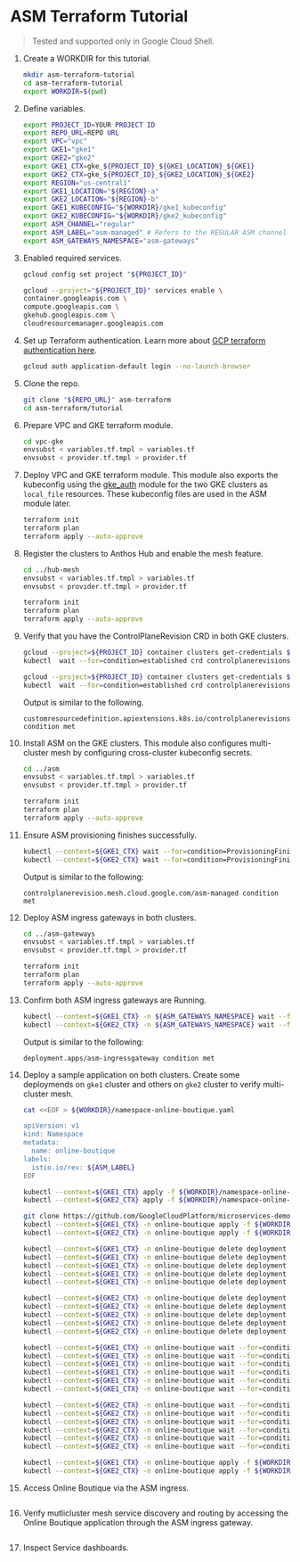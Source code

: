 # ASM Terraform Tutorial

> Tested and supported only in Google Cloud Shell.

1.  Create a WORKDIR for this tutorial.

    ```bash
    mkdir asm-terraform-tutorial
    cd asm-terraform-tutorial
    export WORKDIR=$(pwd)
    ```

1.  Define variables.

    ```bash
    export PROJECT_ID=YOUR PROJECT ID
    export REPO_URL=REPO URL
    export VPC="vpc"
    export GKE1="gke1"
    export GKE2="gke2"
    export GKE1_CTX=gke_${PROJECT_ID}_${GKE1_LOCATION}_${GKE1}
    export GKE2_CTX=gke_${PROJECT_ID}_${GKE2_LOCATION}_${GKE2}
    export REGION="us-central1"
    export GKE1_LOCATION="${REGION}-a"
    export GKE2_LOCATION="${REGION}-b"
    export GKE1_KUBECONFIG="${WORKDIR}/gke1_kubeconfig"
    export GKE2_KUBECONFIG="${WORKDIR}/gke2_kubeconfig"
    export ASM_CHANNEL="regular"
    export ASM_LABEL="asm-managed" # Refers to the REGULAR ASM channel
    export ASM_GATEWAYS_NAMESPACE="asm-gateways"
    ```

1.  Enabled required services.

    ```bash
    gcloud config set project "${PROJECT_ID}"

    gcloud --project="${PROJECT_ID}" services enable \
    container.googleapis.com \
    compute.googleapis.com \
    gkehub.googleapis.com \
    cloudresourcemanager.googleapis.com
    ```

1.  Set up Terraform authentication. Learn more about [GCP terraform authentication here](https://registry.terraform.io/providers/hashicorp/google/latest/docs/guides/provider_reference#authentication).

    ```bash
    gcloud auth application-default login --no-launch-browser
    ```

1.  Clone the repo.

    ```bash
    git clone "${REPO_URL}" asm-terraform
    cd asm-terraform/tutorial
    ```

1.  Prepare VPC and GKE terraform module.

    ```bash
    cd vpc-gke
    envsubst < variables.tf.tmpl > variables.tf
    envsubst < provider.tf.tmpl > provider.tf
    ```

1.  Deploy VPC and GKE terraform module. This module also exports the kubeconfig using the [gke_auth](https://github.com/terraform-google-modules/terraform-google-kubernetes-engine/tree/master/modules/auth) module for the two GKE clusters as `local_file` resources. These kubeconfig files are used in the ASM module later.

    ```bash
    terraform init
    terraform plan
    terraform apply --auto-approve
    ```

1.  Register the clusters to Anthos Hub and enable the mesh feature.

    ```bash
    cd ../hub-mesh
    envsubst < variables.tf.tmpl > variables.tf
    envsubst < provider.tf.tmpl > provider.tf

    terraform init
    terraform plan
    terraform apply --auto-approve
    ```

1.  Verify that you have the ControlPlaneRevision CRD in both GKE clusters.

    ```bash
    gcloud --project=${PROJECT_ID} container clusters get-credentials ${GKE1} --zone ${GKE1_LOCATION}
    kubectl  wait --for=condition=established crd controlplanerevisions.mesh.cloud.google.com --timeout=5m

    gcloud --project=${PROJECT_ID} container clusters get-credentials ${GKE2} --zone ${GKE2_LOCATION}
    kubectl  wait --for=condition=established crd controlplanerevisions.mesh.cloud.google.com --timeout=5m
    ```

    Output is similar to the following.

    ```
    customresourcedefinition.apiextensions.k8s.io/controlplanerevisions.mesh.cloud.google.com condition met
    ```

1.  Install ASM on the GKE clusters. This module also configures multi-cluster mesh by configuring cross-cluster kubeconfig secrets.

    ```bash
    cd ../asm
    envsubst < variables.tf.tmpl > variables.tf
    envsubst < provider.tf.tmpl > provider.tf

    terraform init
    terraform plan
    terraform apply --auto-approve
    ```

1.  Ensure ASM provisioning finishes successfully.

    ```bash
    kubectl --context=${GKE1_CTX} wait --for=condition=ProvisioningFinished controlplanerevision asm-managed -n istio-system --timeout=10m
    kubectl --context=${GKE2_CTX} wait --for=condition=ProvisioningFinished controlplanerevision asm-managed -n istio-system --timeout=10m
    ```

    Output is similar to the following:

    ```
    controlplanerevision.mesh.cloud.google.com/asm-managed condition met
    ```

1.  Deploy ASM ingress gateways in both clusters.

    ```bash
    cd ../asm-gateways
    envsubst < variables.tf.tmpl > variables.tf
    envsubst < provider.tf.tmpl > provider.tf

    terraform init
    terraform plan
    terraform apply --auto-approve
    ```

1.  Confirm both ASM ingress gateways are Running.

    ```bash
    kubectl --context=${GKE1_CTX} -n ${ASM_GATEWAYS_NAMESPACE} wait --for=condition=available --timeout=5m deployment asm-ingressgateway
    kubectl --context=${GKE2_CTX} -n ${ASM_GATEWAYS_NAMESPACE} wait --for=condition=available --timeout=5m deployment asm-ingressgateway
    ```

    Output is similar to the following:

    ```
    deployment.apps/asm-ingressgateway condition met
    ```

1.  Deploy a sample application on both clusters. Create some deploymends on `gke1` cluster and others on `gke2` cluster to verify multi-cluster mesh.

    ```bash
    cat <<EOF > ${WORKDIR}/namespace-online-boutique.yaml

    apiVersion: v1
    kind: Namespace
    metadata:
      name: online-boutique
    labels:
      istio.io/rev: ${ASM_LABEL}
    EOF

    kubectl --context=${GKE1_CTX} apply -f ${WORKDIR}/namespace-online-boutique.yaml
    kubectl --context=${GKE2_CTX} apply -f ${WORKDIR}/namespace-online-boutique.yaml

    git clone https://github.com/GoogleCloudPlatform/microservices-demo.git ${WORKDIR}/online-boutique
    kubectl --context=${GKE1_CTX} -n online-boutique apply -f ${WORKDIR}/online-boutique/release/kubernetes-manifests.yaml
    kubectl --context=${GKE2_CTX} -n online-boutique apply -f ${WORKDIR}/online-boutique/release/kubernetes-manifests.yaml

    kubectl --context=${GKE1_CTX} -n online-boutique delete deployment adservice
    kubectl --context=${GKE1_CTX} -n online-boutique delete deployment cartservice
    kubectl --context=${GKE1_CTX} -n online-boutique delete deployment redis-cart
    kubectl --context=${GKE1_CTX} -n online-boutique delete deployment currencyservice
    kubectl --context=${GKE1_CTX} -n online-boutique delete deployment emailservice

    kubectl --context=${GKE2_CTX} -n online-boutique delete deployment paymentservice
    kubectl --context=${GKE2_CTX} -n online-boutique delete deployment productcatalogservice
    kubectl --context=${GKE2_CTX} -n online-boutique delete deployment shippingservice
    kubectl --context=${GKE2_CTX} -n online-boutique delete deployment checkoutservice
    kubectl --context=${GKE2_CTX} -n online-boutique delete deployment recommendationservice

    kubectl --context=${GKE1_CTX} -n online-boutique wait --for=condition=available --timeout=5m deployment frontend
    kubectl --context=${GKE1_CTX} -n online-boutique wait --for=condition=available --timeout=5m deployment paymentservice
    kubectl --context=${GKE1_CTX} -n online-boutique wait --for=condition=available --timeout=5m deployment productcatalogservice
    kubectl --context=${GKE1_CTX} -n online-boutique wait --for=condition=available --timeout=5m deployment shippingservice
    kubectl --context=${GKE1_CTX} -n online-boutique wait --for=condition=available --timeout=5m deployment recommendationservice
    kubectl --context=${GKE1_CTX} -n online-boutique wait --for=condition=available --timeout=5m deployment checkoutservice

    kubectl --context=${GKE2_CTX} -n online-boutique wait --for=condition=available --timeout=5m deployment frontend
    kubectl --context=${GKE2_CTX} -n online-boutique wait --for=condition=available --timeout=5m deployment adservice
    kubectl --context=${GKE2_CTX} -n online-boutique wait --for=condition=available --timeout=5m deployment cartservice
    kubectl --context=${GKE2_CTX} -n online-boutique wait --for=condition=available --timeout=5m deployment currencyservice
    kubectl --context=${GKE2_CTX} -n online-boutique wait --for=condition=available --timeout=5m deployment emailservice
    kubectl --context=${GKE2_CTX} -n online-boutique wait --for=condition=available --timeout=5m deployment redis-cart

    kubectl --context=${GKE1_CTX} -n online-boutique apply -f ${WORKDIR}/asm-terraform/tutorial/online-boutique/asm-manifests.yaml
    kubectl --context=${GKE2_CTX} -n online-boutique apply -f ${WORKDIR}/asm-terraform/tutorial/online-boutique/asm-manifests.yaml
    ```

1.  Access Online Boutique via the ASM ingress.

    ```bash

    ```

1.  Verify mutlicluster mesh service discovery and routing by accessing the Online Boutique application through the ASM ingress gateway.

    ```bash

    ```

1.  Inspect Service dashboards.

```

```
